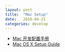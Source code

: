 ```yaml
---
layout: post
title:  "Mac Setup"
date:   2016-04-21
categories: develop
---
```


- [Mac 开发配置手册](https://aaaaaashu.gitbooks.io/mac-dev-setup/content/)
- [Mac OS X Setup Guide](http://sourabhbajaj.com/mac-setup/)
